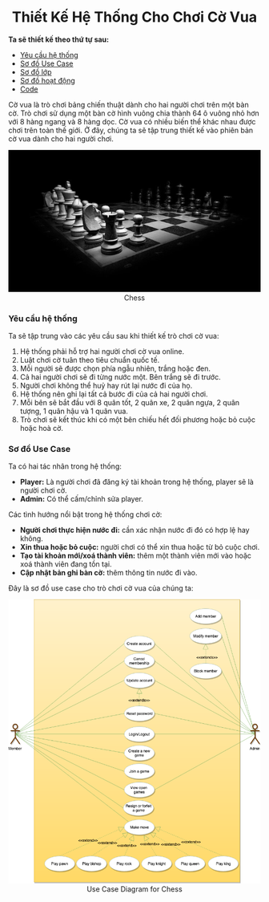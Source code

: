 <h1 align="center">Thiết Kế Hệ Thống Cho Chơi Cờ Vua</h1>

**Ta sẽ thiết kế theo thứ tự sau:**

* [Yêu cầu hệ thống](#yêu-cầu-hệ-thống)
* [Sơ đồ Use Case](#sơ-đồ-use-case)
* [Sơ đồ lớp](#sơ-đồ-lớp)
* [Sơ đồ hoạt động](#sơ-đồ-hoạt-động)
* [Code](#code)

Cờ vua là trò chơi bảng chiến thuật dành cho hai người chơi trên một bàn cờ. Trò chơi sử dụng một bàn cờ hình vuông chia thành 64 ô vuông nhỏ hơn với 8 hàng ngang và 8 hàng dọc. Cờ vua có nhiều biến thể khác nhau được chơi trên toàn thế giới. Ở đây, chúng ta sẽ tập trung thiết kế vào phiên bản cờ vua dành cho hai người chơi.

<p align="center">
    <img src="../assets/chess.png" alt="Chess">
    <br />
    Chess
</p>

### Yêu cầu hệ thống

Ta sẽ tập trung vào các yêu cầu sau khi thiết kế trò chơi cờ vua:

1. Hệ thống phải hỗ trợ hai người chơi cờ vua online.
2. Luật chơi cờ tuân theo tiêu chuẩn quốc tế.
3. Mỗi người sẽ được chọn phía ngẫu nhiên, trắng hoặc đen.
4. Cả hai người chơi sẽ đi từng nước một. Bên trắng sẽ đi trước.
5. Người chơi không thể huỷ hay rút lại nước đi của họ.
6. Hệ thống nên ghi lại tất cả bước đi của cả hai người chơi.
7. Mỗi bên sẽ bắt đầu với 8 quân tốt, 2 quân xe, 2 quân ngựa, 2 quân tượng, 1 quân hậu và 1 quân vua.
8. Trò chơi sẽ kết thúc khi có một bên chiếu hết đối phương hoặc bỏ cuộc hoặc hoà cờ.

### Sơ đồ Use Case

Ta có hai tác nhân trong hệ thống:

* **Player:** Là người chơi đã đăng ký tài khoản trong hệ thống, player sẽ là người chơi cờ.
* **Admin:** Có thể cấm/chỉnh sửa player.

Các tình hướng nổi bật trong hệ thống chơi cờ:

* **Người chơi thực hiện nước đi:** cần xác nhận nước đi đó có hợp lệ hay không.
* **Xin thua hoặc bỏ cuộc:** người chơi có thể xin thua hoặc từ bỏ cuộc chơi.
* **Tạo tài khoản mới/xoá thành viên:** thêm một thành viên mới vào hoặc xoá thành viên đang tồn tại.
* **Cập nhật bản ghi bàn cờ:** thêm thông tin nước đi vào.

Đây là sơ đồ use case cho trò chơi cờ vua của chúng ta:

<p align="center">
    <img src="../assets/chess-use-case-diagram.png" alt="Chess Use Case Diagram">
    <br />
    Use Case Diagram for Chess
</p>
